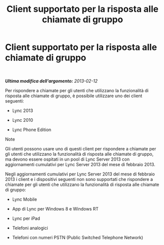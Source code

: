 ﻿---
title: Client supportato per la risposta alle chiamate di gruppo
TOCTitle: Client supportato per la risposta alle chiamate di gruppo
ms:assetid: f4d4975a-ba15-4be5-9078-7b3e0bf2d706
ms:mtpsurl: https://technet.microsoft.com/it-it/library/JJ945655(v=OCS.15)
ms:contentKeyID: 52062479
ms.date: 08/24/2015
mtps_version: v=OCS.15
ms.translationtype: HT
---

# Client supportato per la risposta alle chiamate di gruppo

 

_**Ultima modifica dell'argomento:** 2013-02-12_

Per rispondere a chiamate per gli utenti che utilizzano la funzionalità di risposta alle chiamate di gruppo, è possibile utilizzare uno dei client seguenti:

  - Lync 2013

  - Lync 2010

  - Lync Phone Edition


> [!NOTE]
> Gli utenti possono usare uno di questi client per rispondere a chiamate per gli utenti che utilizzano la funzionalità di risposta alle chiamate di gruppo, ma devono essere ospitati in un pool di Lync Server 2013 con aggiornamenti cumulativi per Lync Server 2013 del mese di febbraio 2013.



Negli aggiornamenti cumulativi per Lync Server 2013 del mese di febbraio 2013 i client e i dispositivi seguenti non sono supportati che rispondere a chiamate per gli utenti che utilizzano la funzionalità di risposta alle chiamate di gruppo:

  - Lync Mobile

  - App di Lync per Windows 8 e Windows RT

  - Lync per iPad

  - Telefoni analogici

  - Telefoni con numeri PSTN (Public Switched Telephone Network)

